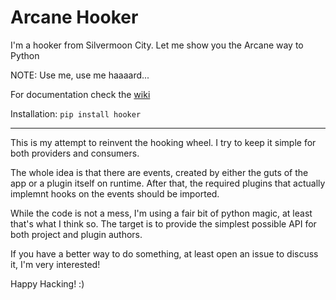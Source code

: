 # Arcane Hooker

I'm a hooker from Silvermoon City. Let me show you the Arcane way to Python

NOTE: Use me, use me haaaard...

For documentation check the [wiki](https://github.com/satori-ng/hooker/wiki)

Installation: `pip install hooker`

---

This is my attempt to reinvent the hooking wheel.
I try to keep it simple for both providers and consumers.

The whole idea is that there are events, created by either the guts of the app
or a plugin itself on runtime.
After that, the required plugins that actually implemnt hooks on the events
should be imported.

While the code is not a mess, I'm using a fair bit of python magic,
at least that's what I think so. The target is to provide the simplest
possible API for both project and plugin authors.

If you have a better way to do something, at least open an issue to
discuss it, I'm very interested!

Happy Hacking! :)

